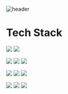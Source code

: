 ![header](https://capsule-render.vercel.app/api?type=waving&color=auto&height=300&section=header&text=Ella's%20Github&animation=fadeIn&fontSize=90)

# Tech Stack 

<img src="https://img.shields.io/badge/Python-3776AB?style=flat-square&logo=Python&logoColor=white"/> <img src="https://img.shields.io/badge/c++-00599C?style=flat-square&logo=cplusplus&logoColor=white"/> 

<img src="https://img.shields.io/badge/HTML-E34F26?style=flat-square&logo=html5&logoColor=white"/> <img src="https://img.shields.io/badge/CSS-1572B6?style=flat-square&logo=css3&logoColor=white"/> <img src="https://img.shields.io/badge/javascript-F7DF1E?style=flat-square&logo=javascript&logoColor=black"/> 


<img src="https://img.shields.io/badge/React-61DAFB?style=flat-square&logo=react&logoColor=black"/> <img src="https://img.shields.io/badge/Vue.js-4FC08D?style=flat-square&logo=vuedotjs&logoColor=black"/> <img src="https://img.shields.io/badge/Bootstrap-7952B3?style=flat-square&logo=bootstrap&logoColor=white"/> 

<img src="https://img.shields.io/badge/AWS Lambda-FF9900?style=flat-square&logo=awslambda&logoColor=white"/> <img src="https://img.shields.io/badge/AWS Amplify-FF9900?style=flat-square&logo=awsamplify&logoColor=white"/> <img src="https://img.shields.io/badge/Amazon S3-569A31?style=flat-square&logo=amazons3&logoColor=white"/>
